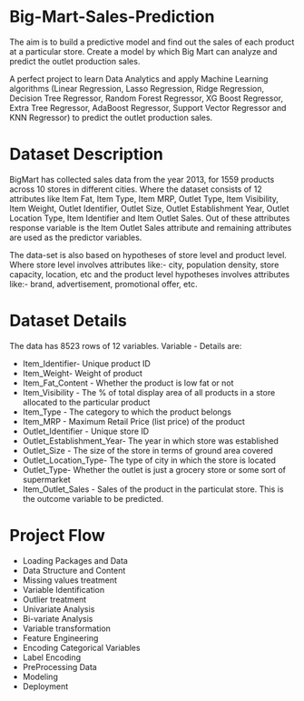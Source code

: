 # Big-Mart-Sales-Prediction
The aim is to build a predictive model and find out the sales of each product at a particular store. Create a model by which Big Mart can analyze and predict the outlet production sales.

A perfect project to learn Data Analytics and apply Machine Learning algorithms (Linear Regression, Lasso Regression, Ridge Regression, Decision Tree Regressor, Random Forest Regressor, XG Boost Regressor, Extra Tree Regressor, AdaBoost Regressor, Support Vector Regressor and KNN Regressor) to predict the outlet production sales.

# Dataset Description
BigMart has collected sales data from the year 2013, for 1559 products across 10 stores in different cities. Where the dataset consists of 12 attributes like Item Fat, Item Type, Item MRP, Outlet Type, Item Visibility, Item Weight, Outlet Identifier, Outlet Size, Outlet Establishment Year, Outlet Location Type, Item Identifier and Item Outlet Sales. Out of these attributes response variable is the Item Outlet Sales attribute and remaining attributes are used as the predictor variables.

The data-set is also based on hypotheses of store level and product level. Where store level involves attributes like:- city, population density, store capacity, location, etc and the product level hypotheses involves attributes like:- brand, advertisement, promotional offer, etc.

# Dataset Details

The data has 8523 rows of 12 variables. Variable - Details are:

* Item_Identifier- Unique product ID
* Item_Weight- Weight of product
* Item_Fat_Content - Whether the product is low fat or not
* Item_Visibility - The % of total display area of all products in a store allocated to the particular product
* Item_Type - The category to which the product belongs
* Item_MRP - Maximum Retail Price (list price) of the product
* Outlet_Identifier - Unique store ID
* Outlet_Establishment_Year- The year in which store was established
* Outlet_Size - The size of the store in terms of ground area covered
* Outlet_Location_Type- The type of city in which the store is located
* Outlet_Type- Whether the outlet is just a grocery store or some sort of supermarket
* Item_Outlet_Sales - Sales of the product in the particulat store. This is the outcome variable to be predicted.

# Project Flow

* Loading Packages and Data
* Data Structure and Content
* Missing values treatment
* Variable Identification
* Outlier treatment
* Univariate Analysis
* Bi-variate Analysis
* Variable transformation
* Feature Engineering
* Encoding Categorical Variables
* Label Encoding
* PreProcessing Data
* Modeling
* Deployment
